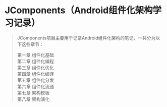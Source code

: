 # **JComponents（Android组件化架构学习记录）**

> JComponents项目主要用于记录Android组件化架构的笔记，一共分为以下这些章节：
>
> 第一章 组件化基础   <br />
> 第二章 组件化编程   <br />
> 第三章 组件化优化   <br />
> 第四章 组件化编译   <br />
> 第五章 组件化分发   <br />
> 第六章 组件化流通   <br />
> 第七章 架构模板   <br />
> 第八章 架构演化   <br />








